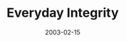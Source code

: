 ---
layout: message
category: message
series: "Everyday Enron"
title: "Everyday Integrity"
date: 2003-02-15
message_id: 242
---
